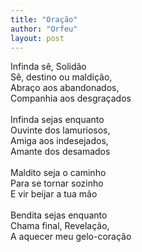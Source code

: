 ```yaml
---
title: "Oração"
author: "Orfeu"
layout: post
---
```


Infinda sê, Solidão  
Sê, destino ou maldição,  
Abraço aos abandonados,  
Companhia aos desgraçados  
<br>
Infinda sejas enquanto  
Ouvinte dos lamuriosos,  
Amiga aos indesejados,  
Amante dos desamados  
<br>
Maldito seja o caminho  
Para se tornar sozinho  
E vir beijar a tua mão  
<br>
Bendita sejas enquanto  
Chama final, Revelação,  
A aquecer meu gelo-coração